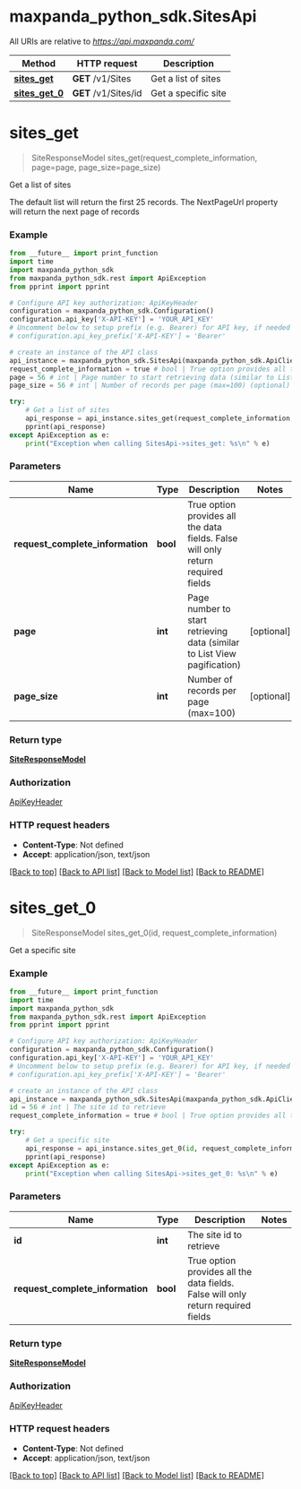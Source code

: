 # maxpanda_python_sdk.SitesApi

All URIs are relative to *https://api.maxpanda.com/*

Method | HTTP request | Description
------------- | ------------- | -------------
[**sites_get**](SitesApi.md#sites_get) | **GET** /v1/Sites | Get a list of sites
[**sites_get_0**](SitesApi.md#sites_get_0) | **GET** /v1/Sites/id | Get a specific site

# **sites_get**
> SiteResponseModel sites_get(request_complete_information, page=page, page_size=page_size)

Get a list of sites

The default list will return the first 25 records.  The NextPageUrl property will return the next page of records

### Example
```python
from __future__ import print_function
import time
import maxpanda_python_sdk
from maxpanda_python_sdk.rest import ApiException
from pprint import pprint

# Configure API key authorization: ApiKeyHeader
configuration = maxpanda_python_sdk.Configuration()
configuration.api_key['X-API-KEY'] = 'YOUR_API_KEY'
# Uncomment below to setup prefix (e.g. Bearer) for API key, if needed
# configuration.api_key_prefix['X-API-KEY'] = 'Bearer'

# create an instance of the API class
api_instance = maxpanda_python_sdk.SitesApi(maxpanda_python_sdk.ApiClient(configuration))
request_complete_information = true # bool | True option provides all the data fields. False will only return required fields
page = 56 # int | Page number to start retrieving data (similar to List View pagification) (optional)
page_size = 56 # int | Number of records per page (max=100) (optional)

try:
    # Get a list of sites
    api_response = api_instance.sites_get(request_complete_information, page=page, page_size=page_size)
    pprint(api_response)
except ApiException as e:
    print("Exception when calling SitesApi->sites_get: %s\n" % e)
```

### Parameters

Name | Type | Description  | Notes
------------- | ------------- | ------------- | -------------
 **request_complete_information** | **bool**| True option provides all the data fields. False will only return required fields | 
 **page** | **int**| Page number to start retrieving data (similar to List View pagification) | [optional] 
 **page_size** | **int**| Number of records per page (max&#x3D;100) | [optional] 

### Return type

[**SiteResponseModel**](SiteResponseModel.md)

### Authorization

[ApiKeyHeader](../README.md#ApiKeyHeader)

### HTTP request headers

 - **Content-Type**: Not defined
 - **Accept**: application/json, text/json

[[Back to top]](#) [[Back to API list]](../README.md#documentation-for-api-endpoints) [[Back to Model list]](../README.md#documentation-for-models) [[Back to README]](../README.md)

# **sites_get_0**
> SiteResponseModel sites_get_0(id, request_complete_information)

Get a specific site

### Example
```python
from __future__ import print_function
import time
import maxpanda_python_sdk
from maxpanda_python_sdk.rest import ApiException
from pprint import pprint

# Configure API key authorization: ApiKeyHeader
configuration = maxpanda_python_sdk.Configuration()
configuration.api_key['X-API-KEY'] = 'YOUR_API_KEY'
# Uncomment below to setup prefix (e.g. Bearer) for API key, if needed
# configuration.api_key_prefix['X-API-KEY'] = 'Bearer'

# create an instance of the API class
api_instance = maxpanda_python_sdk.SitesApi(maxpanda_python_sdk.ApiClient(configuration))
id = 56 # int | The site id to retrieve
request_complete_information = true # bool | True option provides all the data fields. False will only return required fields

try:
    # Get a specific site
    api_response = api_instance.sites_get_0(id, request_complete_information)
    pprint(api_response)
except ApiException as e:
    print("Exception when calling SitesApi->sites_get_0: %s\n" % e)
```

### Parameters

Name | Type | Description  | Notes
------------- | ------------- | ------------- | -------------
 **id** | **int**| The site id to retrieve | 
 **request_complete_information** | **bool**| True option provides all the data fields. False will only return required fields | 

### Return type

[**SiteResponseModel**](SiteResponseModel.md)

### Authorization

[ApiKeyHeader](../README.md#ApiKeyHeader)

### HTTP request headers

 - **Content-Type**: Not defined
 - **Accept**: application/json, text/json

[[Back to top]](#) [[Back to API list]](../README.md#documentation-for-api-endpoints) [[Back to Model list]](../README.md#documentation-for-models) [[Back to README]](../README.md)

